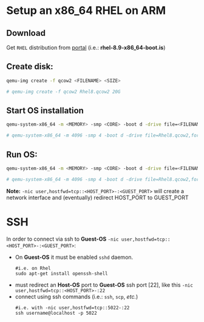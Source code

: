 # Setup an x86_64 RHEL on ARM

## Download 
Get `RHEL` distribution from [portal](https://access.redhat.com/downloads/content/rhel) (i.e.: **rhel-8.9-x86_64-boot.is**)

## Create disk:
```bash
qemu-img create -f qcow2 <FILENAME> <SIZE>

# qemu-img create -f qcow2 Rhel8.qcow2 20G
```

## Start OS installation
```bash
qemu-system-x86_64 -m <MEMORY> -smp <CORE> -boot d -drive file=<FILENAME>,format=qcow2 -drive file=<PATH_TO_ISO>,media=cdrom -nic user,hostfwd=tcp::5022-:22 &

# qemu-system-x86_64 -m 4096 -smp 4 -boot d -drive file=Rhel8.qcow2,format=qcow2 -drive file=/path/to/rhel-8.9-x86_64-boot.iso,media=cdrom -nic user,hostfwd=tcp::5022-:22 &
```

## Run OS:
```bash
qemu-system-x86_64 -m <MEMORY> -smp <CORE> -boot d -drive file=<FILENAME>,format=qcow2 -nic user,hostfwd=tcp::<HOST_PORT>-:<GUEST_PORT> &

# qemu-system-x86_64 -m 4096 -smp 4 -boot d -drive file=Rhel8.qcow2,format=qcow2 -nic user,hostfwd=tcp::5022-:22 &
```
**Note:** `-nic user,hostfwd=tcp::<HOST_PORT>-:<GUEST_PORT>` will create a network interface and (eventually) redirect HOST_PORT to GUEST_PORT


# SSH
In order to connect via ssh to **Guest-OS**  `-nic user,hostfwd=tcp::<HOST_PORT>-:<GUEST_PORT>`:
- On **Guest-OS** it must be enabled `sshd` daemon.
	```shell
	#i.e. on Rhel
	sudo apt-get install openssh-shell
	```
- must redirect an **Host-OS** port to **Guest-OS** ssh port [22], like this `-nic user,hostfwd=tcp::<HOST_PORT>-:22`
- connect using ssh commands (i.e.: `ssh`, `scp`, *etc.*)
	```shell
	#i.e. with -nic user,hostfwd=tcp::5022-:22
	ssh username@localhost -p 5022
	```